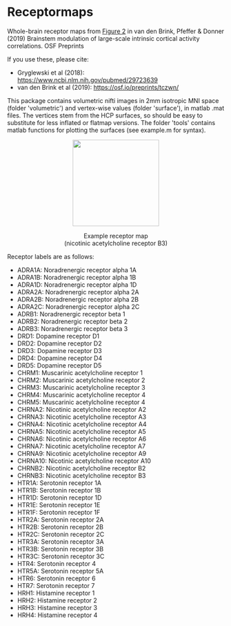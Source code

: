# Receptormaps
 
Whole-brain receptor maps from [Figure 2](https://ruudvandenbrink.files.wordpress.com/2019/08/vandenbrink_et_al_2019_fig2.png) in van den Brink, Pfeffer & Donner (2019) Brainstem modulation of large-scale intrinsic cortical activity correlations. OSF Preprints

If you use these, please cite:
- Gryglewski et al (2018): https://www.ncbi.nlm.nih.gov/pubmed/29723639  
- van den Brink et al (2019): https://osf.io/preprints/tczwn/

This package contains volumetric nifti images in 2mm isotropic MNI space (folder 'volumetric') and vertex-wise values (folder 'surface'), in matlab .mat files. The vertices stem from the HCP surfaces, so should be easy to substitute for less inflated or flatmap versions. The folder 'tools' contains matlab functions for plotting the surfaces (see example.m for syntax). 

<p align="center">
    <img src="https://ruudvandenbrink.files.wordpress.com/2019/08/example.gif" width="200"\>
</p>
<p align="center">
    Example receptor map<br>
    (nicotinic acetylcholine receptor B3)
</p>


Receptor labels are as follows:

 - ADRA1A: Noradrenergic receptor alpha 1A 
 - ADRA1B: Noradrenergic receptor alpha 1B 
 - ADRA1D: Noradrenergic receptor alpha 1D
 - ADRA2A: Noradrenergic receptor alpha 2A 
 - ADRA2B: Noradrenergic receptor alpha 2B
 - ADRA2C: Noradrenergic receptor alpha 2C
 - ADRB1: Noradrenergic receptor beta 1
 - ADRB2: Noradrenergic receptor beta 2
 - ADRB3: Noradrenergic receptor beta 3
 - DRD1: Dopamine receptor D1   
 - DRD2: Dopamine receptor D2   
 - DRD3: Dopamine receptor D3   
 - DRD4: Dopamine receptor D4   
 - DRD5: Dopamine receptor D5   
 - CHRM1: Muscarinic acetylcholine receptor 1 
 - CHRM2: Muscarinic acetylcholine receptor 2  
 - CHRM3: Muscarinic acetylcholine receptor 3  
 - CHRM4: Muscarinic acetylcholine receptor 4  
 - CHRM5: Muscarinic acetylcholine receptor 4  
 - CHRNA2: Nicotinic acetylcholine receptor A2 
 - CHRNA3: Nicotinic acetylcholine receptor A3  
 - CHRNA4: Nicotinic acetylcholine receptor A4  
 - CHRNA5: Nicotinic acetylcholine receptor A5  
 - CHRNA6: Nicotinic acetylcholine receptor A6  
 - CHRNA7: Nicotinic acetylcholine receptor A7  
 - CHRNA9: Nicotinic acetylcholine receptor A9  
 - CHRNA10: Nicotinic acetylcholine receptor A10 
 - CHRNB2: Nicotinic acetylcholine receptor B2  
 - CHRNB3: Nicotinic acetylcholine receptor B3  
 - HTR1A: Serotonin receptor 1A
 - HTR1B: Serotonin receptor 1B  
 - HTR1D: Serotonin receptor 1D  
 - HTR1E: Serotonin receptor 1E  
 - HTR1F: Serotonin receptor 1F  
 - HTR2A: Serotonin receptor 2A  
 - HTR2B: Serotonin receptor 2B  
 - HTR2C: Serotonin receptor 2C  
 - HTR3A: Serotonin receptor 3A 
 - HTR3B: Serotonin receptor 3B  
 - HTR3C: Serotonin receptor 3C  
 - HTR4: Serotonin receptor 4   
 - HTR5A: Serotonin receptor 5A  
 - HTR6: Serotonin receptor 6   
 - HTR7: Serotonin receptor 7
 - HRH1: Histamine receptor 1 
 - HRH2: Histamine receptor 2
 - HRH3: Histamine receptor 3
 - HRH4: Histamine receptor 4